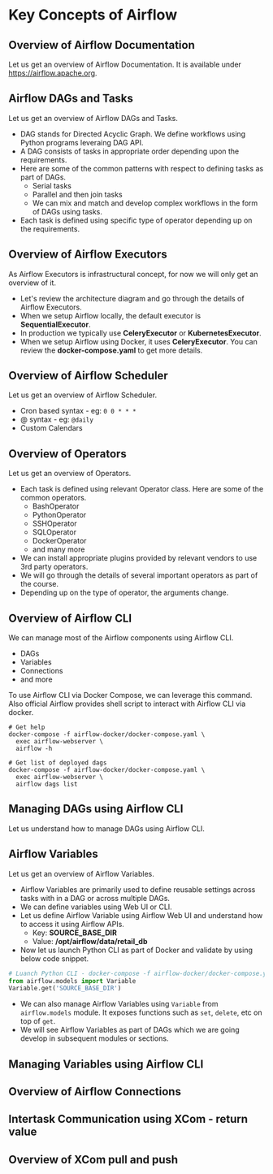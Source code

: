 # Key Concepts of Airflow

## Overview of Airflow Documentation

Let us get an overview of Airflow Documentation. It is available under https://airflow.apache.org.

## Airflow DAGs and Tasks
Let us get an overview of Airflow DAGs and Tasks.
* DAG stands for Directed Acyclic Graph. We define workflows using Python programs leveraing DAG API.
* A DAG consists of tasks in appropriate order depending upon the requirements.
* Here are some of the common patterns with respect to defining tasks as part of DAGs.
  * Serial tasks
  * Parallel and then join tasks
  * We can mix and match and develop complex workflows in the form of DAGs using tasks.
* Each task is defined using specific type of operator depending up on the requirements.

## Overview of Airflow Executors
As Airflow Executors is infrastructural concept, for now we will only get an overview of it.
* Let's review the architecture diagram and go through the details of Airflow Executors.
* When we setup Airflow locally, the default executor is **SequentialExecutor**.
* In production we typically use **CeleryExecutor** or **KubernetesExecutor**.
* When we setup Airflow using Docker, it uses **CeleryExecutor**. You can review the **docker-compose.yaml** to get more details.

## Overview of Airflow Scheduler
Let us get an overview of Airflow Scheduler.
* Cron based syntax - eg: `0 0 * * *`
* @ syntax - eg: `@daily`
* Custom Calendars

## Overview of Operators

Let us get an overview of Operators.
* Each task is defined using relevant Operator class. Here are some of the common operators.
  * BashOperator
  * PythonOperator
  * SSHOperator
  * SQLOperator
  * DockerOperator
  * and many more
* We can install appropriate plugins provided by relevant vendors to use 3rd party operators.
* We will go through the details of several important operators as part of the course.
* Depending up on the type of operator, the arguments change.

## Overview of Airflow CLI

We can manage most of the Airflow components using Airflow CLI.
* DAGs
* Variables
* Connections
* and more

To use Airflow CLI via Docker Compose, we can leverage this command. Also official Airflow provides shell script to interact with Airflow CLI via docker.

```shell
# Get help
docker-compose -f airflow-docker/docker-compose.yaml \
  exec airflow-webserver \
  airflow -h
 
# Get list of deployed dags
docker-compose -f airflow-docker/docker-compose.yaml \
  exec airflow-webserver \
  airflow dags list
```

## Managing DAGs using Airflow CLI

Let us understand how to manage DAGs using Airflow CLI.

## Airflow Variables

Let us get an overview of Airflow Variables.
* Airflow Variables are primarily used to define reusable settings across tasks with in a DAG or across multiple DAGs.
* We can define variables using Web UI or CLI.
* Let us define Airflow Variable using Airflow Web UI and understand how to access it using Airflow APIs.
  * Key: **SOURCE_BASE_DIR**
  * Value: **/opt/airflow/data/retail_db**
* Now let us launch Python CLI as part of Docker and validate by using below code snippet.

```python
# Luanch Python CLI - docker-compose -f airflow-docker/docker-compose.yaml exec airflow-webserver python
from airflow.models import Variable
Variable.get('SOURCE_BASE_DIR')
```

* We can also manage Airflow Variables using `Variable` from `airflow.models` module. It exposes functions such as `set`, `delete`, etc on top of `get`.
* We will see Airflow Variables as part of DAGs which we are going develop in subsequent modules or sections.

## Managing Variables using Airflow CLI

## Overview of Airflow Connections

## Intertask Communication using XCom - return value

## Overview of XCom pull and push

